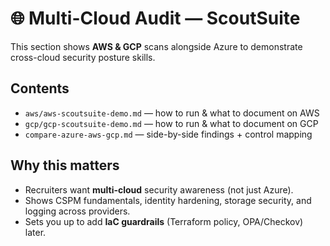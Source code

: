 # 🌐 Multi-Cloud Audit — ScoutSuite

This section shows **AWS & GCP** scans alongside Azure to demonstrate cross-cloud security posture skills.

## Contents
- `aws/aws-scoutsuite-demo.md` — how to run & what to document on AWS
- `gcp/gcp-scoutsuite-demo.md` — how to run & what to document on GCP
- `compare-azure-aws-gcp.md` — side-by-side findings + control mapping

## Why this matters
- Recruiters want **multi-cloud** security awareness (not just Azure).
- Shows CSPM fundamentals, identity hardening, storage security, and logging across providers.
- Sets you up to add **IaC guardrails** (Terraform policy, OPA/Checkov) later.
